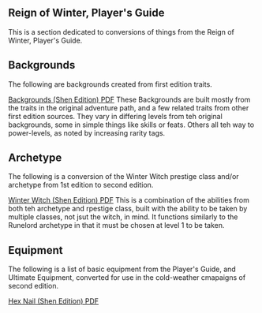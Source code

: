 ## Reign of Winter, Player's Guide
This is a section dedicated to conversions of things from the Reign of Winter, Player's Guide.

## Backgrounds
The following are backgrounds created from first edition traits.

[Backgrounds (Shen Edition) PDF](./Statblocks/backgrounds_shen_edition.pdf)
These Backgrounds are built mostly from the traits in the original adventure path, and a few related traits from other first edition sources. They vary in differing levels from teh original backgrounds, some in simple things like skills or feats. Others all teh way to power-levels, as noted by increasing rarity tags.

## Archetype
The following is a conversion of the Winter Witch prestige class and/or archetype from 1st edition to second edition.

[Winter Witch (Shen Edition) PDF](./Statblocks/winter_witch_shen_edition.pdf)
This is a combination of the abilities from both teh archetype and rpestige class, built with the ability to be taken by multiple classes, not jsut the witch, in mind. It functions similarly to the Runelord archetype in that it must be chosen at level 1 to be taken.

## Equipment
The following is a list of basic equipment from the Player's Guide, and Ultimate Equipment, converted for use in the cold-weather cmapaigns of second edition.

[Hex Nail (Shen Edition) PDF](./Statblocks/hex_nail_shen_edition.pdf)
